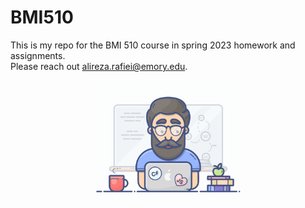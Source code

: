 # BMI510 

This is my repo for the BMI 510 course in spring 2023 homework and assignments. \
Please reach out alireza.rafiei@emory.edu. 


<div align="center">
<img align="center" style="width:16rem; height:auto" src="https://raw.githubusercontent.com/Elanza-48/Elanza-48/41a4790484e268102dfdab2b7c59d440d3ffafab/resources/img/geek.gif" />
</div>
